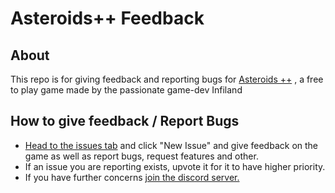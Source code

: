 # Asteroids++ Feedback

## About
This repo is for giving feedback and reporting bugs for [Asteroids ++](https://store.steampowered.com/app/2407300/) , a free to play game made by the passionate game-dev Infiland

## How to give feedback / Report Bugs
- [Head to the issues tab](https://github.com/Infiland/AsteroidsFeedback/issues) and click "New Issue" and give feedback on the game as well as report bugs, request features and other.
- If an issue you are reporting exists, upvote it for it to have higher priority.
- If you have further concerns [join the discord server.](https://discord.gg/6np9CmuEyv)
